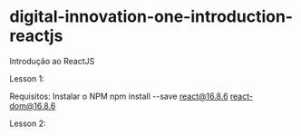 # digital-innovation-one-introduction-reactjs
Introdução ao ReactJS

Lesson 1:

Requisitos:
Instalar o NPM
npm install --save react@16.8.6 react-dom@16.8.6

Lesson 2: